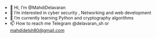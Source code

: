 - 👋 Hi, I’m @MahdiDelavaran
- 👀 I’m interested in cyber security , Networking and web development 
- 🌱 I’m currently learning Python and cryptography algorithms
- 📫 How to reach me Telegram  @delavaran_sh or mahdidelsh80@gmail.com


<!---
MahdiDelavaran/MahdiDelavaran is a ✨ special ✨ repository because its `README.md` (this file) appears on your GitHub profile.
You can click the Preview link to take a look at your changes.
--->
